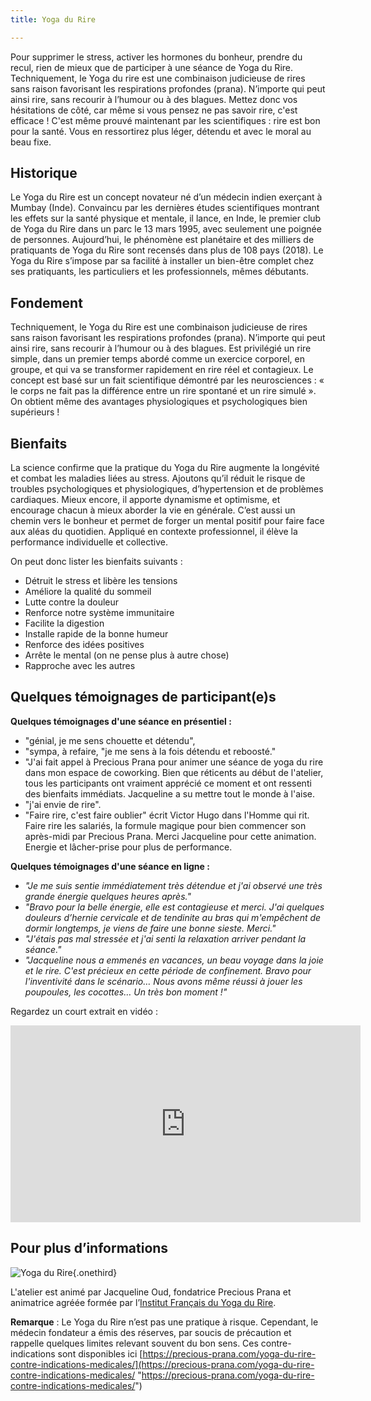 ```yaml
---
title: Yoga du Rire

---
```

Pour supprimer le stress, activer les hormones du bonheur, prendre du recul, rien de mieux que de participer à une séance de Yoga du Rire. Techniquement, le Yoga du rire est une combinaison judicieuse de rires sans raison favorisant les respirations profondes (prana). N’importe qui peut ainsi rire, sans recourir à l’humour ou à des blagues. Mettez donc vos hésitations de côté, car même si vous pensez ne pas savoir rire, c'est efficace ! C'est même prouvé maintenant par les scientifiques : rire est bon pour la santé. Vous en ressortirez plus léger, détendu et avec le moral au beau fixe.

## Historique

Le Yoga du Rire est un concept novateur né d’un médecin indien exerçant à Mumbay (Inde). Convaincu par les dernières études scientifiques montrant les effets sur la santé physique et mentale, il lance, en Inde, le premier club de Yoga du Rire dans un parc le 13 mars 1995, avec seulement une poignée de personnes. Aujourd’hui, le phénomène est planétaire et des milliers de pratiquants de Yoga du Rire sont recensés dans plus de 108 pays (2018). Le Yoga du Rire s’impose par sa facilité à installer un bien-être complet chez ses pratiquants, les particuliers et les professionnels, mêmes débutants.

## Fondement

Techniquement, le Yoga du Rire est une combinaison judicieuse de rires sans raison favorisant les respirations profondes (prana). N’importe qui peut ainsi rire, sans recourir à l’humour ou à des blagues. Est privilégié un rire simple, dans un premier temps abordé comme un exercice corporel, en groupe, et qui va se transformer rapidement en rire réel et contagieux. Le concept est basé sur un fait scientifique démontré par les neurosciences : « le corps ne fait pas la différence entre un rire spontané et un rire simulé ». On obtient même des avantages physiologiques et psychologiques bien supérieurs !

## Bienfaits

La science confirme que la pratique du Yoga du Rire augmente la longévité et combat les maladies liées au stress. Ajoutons qu’il réduit le risque de troubles psychologiques et physiologiques, d’hypertension et de problèmes cardiaques. Mieux encore, il apporte dynamisme et optimisme, et encourage chacun à mieux aborder la vie en générale. C’est aussi un chemin vers le bonheur et permet de forger un mental positif pour faire face aux aléas du quotidien. Appliqué en contexte professionnel, il élève la performance individuelle et collective.

On peut donc lister les bienfaits suivants :

* Détruit le stress et libère les tensions
* Améliore la qualité du sommeil
* Lutte contre la douleur
* Renforce notre système immunitaire
* Facilite la digestion
* Installe rapide de la bonne humeur
* Renforce des idées positives
* Arrête le mental (on ne pense plus à autre chose)
* Rapproche avec les autres

## Quelques témoignages de participant(e)s  

**Quelques témoignages d'une séance en présentiel :** 

*  "génial, je me sens chouette et détendu",
*  "sympa, à refaire, "je me sens à la fois détendu et reboosté."
* "J'ai fait appel à Precious Prana pour animer une séance de yoga du rire dans mon espace de coworking. Bien que réticents au début de l'atelier, tous les participants ont vraiment apprécié ce moment et ont ressenti des bienfaits immédiats. Jacqueline a su mettre tout le monde à l'aise.
*  "j'ai envie de rire".
* "Faire rire, c'est faire oublier" écrit Victor Hugo dans l'Homme qui rit. Faire rire les salariés, la formule magique pour bien commencer son après-midi par Precious Prana. Merci Jacqueline pour cette animation. Energie et lâcher-prise pour plus de performance.

**Quelques témoignages d'une séance en ligne :** 

* _"Je me suis sentie immédiatement très détendue et j'ai observé une très grande énergie quelques heures après."_ 
* _"Bravo pour la belle énergie, elle est contagieuse et merci. J'ai quelques douleurs d’hernie cervicale et de tendinite au bras qui m'empêchent de dormir longtemps, je viens de faire une bonne sieste. Merci."_ 
* _"J'étais pas mal stressée et j'ai senti la relaxation arriver pendant la séance."_
* _"Jacqueline nous a emmenés en vacances, un beau voyage dans la joie et le rire. C'est précieux en cette période de confinement. Bravo pour l'inventivité dans le scénario… Nous avons même réussi à jouer les poupoules, les cocottes… Un très bon moment !"_

Regardez un court extrait en vidéo :

<iframe width="560" height="315" src="https://www.youtube.com/embed/CTE2uGTJrRw" frameborder="0" allow="accelerometer; autoplay; encrypted-media; gyroscope; picture-in-picture" allowfullscreen></iframe>

## Pour plus d’informations

![Yoga du Rire](/images/yoga-du-rire-logo-officiel.jpg){.onethird}

L'atelier est animé par Jacqueline Oud, fondatrice Precious Prana et animatrice agréée formée par l’[Institut Français du Yoga du Rire](https://www.formation-yogadurire.fr/).

**Remarque** : Le Yoga du Rire n’est pas une pratique à risque. Cependant, le médecin fondateur a émis des réserves, par soucis de précaution et rappelle quelques limites relevant souvent du bon sens. Ces contre-indications sont disponibles ici  [https://precious-prana.com/yoga-du-rire-contre-indications-medicales/](https://precious-prana.com/yoga-du-rire-contre-indications-medicales/ "https://precious-prana.com/yoga-du-rire-contre-indications-medicales/")